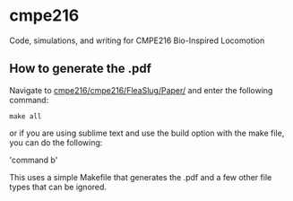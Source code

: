 # cmpe216
Code, simulations, and writing for CMPE216 Bio-Inspired Locomotion

## How to generate the .pdf
Navigate to [cmpe216/cmpe216/FleaSlug/Paper/](./cmpe216/FleaSlug/Paper/) and enter the following command:

`make all`

or if you are using sublime text and use the build option with the make file, you can do the following:

'command b' 

This uses a simple Makefile that generates the .pdf and a few other file types that can be ignored. 

